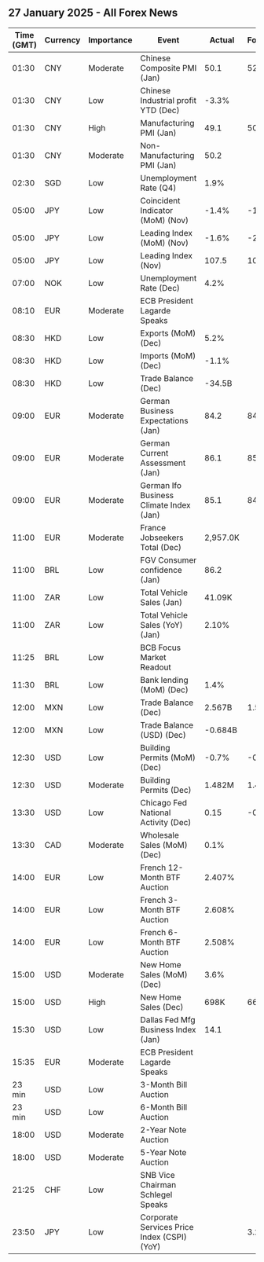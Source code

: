 ## 27 January 2025 - All Forex News

| Time (GMT) | Currency | Importance | Event | Actual | Forecast | Previous |
|------|----------|------------|-------|--------|----------|----------|
| 01:30 | CNY | Moderate | Chinese Composite PMI (Jan) | 50.1 | 52.1 | 52.2 |
| 01:30 | CNY | Low | Chinese Industrial profit YTD (Dec) | -3.3% |  | -4.7% |
| 01:30 | CNY | High | Manufacturing PMI (Jan) | 49.1 | 50.1 | 50.1 |
| 01:30 | CNY | Moderate | Non-Manufacturing PMI (Jan) | 50.2 |  | 52.2 |
| 02:30 | SGD | Low | Unemployment Rate (Q4) | 1.9% |  | 1.9% |
| 05:00 | JPY | Low | Coincident Indicator (MoM) (Nov) | -1.4% | -1.5% | 2.8% |
| 05:00 | JPY | Low | Leading Index (MoM) (Nov) | -1.6% | -2.1% | 0.2% |
| 05:00 | JPY | Low | Leading Index (Nov) | 107.5 | 107.0 | 109.1 |
| 07:00 | NOK | Low | Unemployment Rate (Dec) | 4.2% |  | 3.7% |
| 08:10 | EUR | Moderate | ECB President Lagarde Speaks |  |  |  |
| 08:30 | HKD | Low | Exports (MoM) (Dec) | 5.2% |  | 2.1% |
| 08:30 | HKD | Low | Imports (MoM) (Dec) | -1.1% |  | 5.7% |
| 08:30 | HKD | Low | Trade Balance (Dec) | -34.5B |  | -43.4B |
| 09:00 | EUR | Moderate | German Business Expectations (Jan) | 84.2 | 84.2 | 84.4 |
| 09:00 | EUR | Moderate | German Current Assessment (Jan) | 86.1 | 85.4 | 85.1 |
| 09:00 | EUR | Moderate | German Ifo Business Climate Index (Jan) | 85.1 | 84.9 | 84.7 |
| 11:00 | EUR | Moderate | France Jobseekers Total (Dec) | 2,957.0K |  | 2,935.0K |
| 11:00 | BRL | Low | FGV Consumer confidence (Jan) | 86.2 |  | 91.3 |
| 11:00 | ZAR | Low | Total Vehicle Sales (Jan) | 41.09K |  | 41.09K |
| 11:00 | ZAR | Low | Total Vehicle Sales (YoY) (Jan) | 2.10% |  | 2.10% |
| 11:25 | BRL | Low | BCB Focus Market Readout |  |  |  |
| 11:30 | BRL | Low | Bank lending (MoM) (Dec) | 1.4% |  | 1.0% |
| 12:00 | MXN | Low | Trade Balance (Dec) | 2.567B | 1.500B | -0.133B |
| 12:00 | MXN | Low | Trade Balance (USD) (Dec) | -0.684B |  | -0.690B |
| 12:30 | USD | Low | Building Permits (MoM) (Dec) | -0.7% | -0.7% | 5.2% |
| 12:30 | USD | Moderate | Building Permits (Dec) | 1.482M | 1.483M | 1.493M |
| 13:30 | USD | Low | Chicago Fed National Activity (Dec) | 0.15 | -0.06 | -0.01 |
| 13:30 | CAD | Moderate | Wholesale Sales (MoM) (Dec) | 0.1% |  | -0.2% |
| 14:00 | EUR | Low | French 12-Month BTF Auction | 2.407% |  | 2.408% |
| 14:00 | EUR | Low | French 3-Month BTF Auction | 2.608% |  | 2.633% |
| 14:00 | EUR | Low | French 6-Month BTF Auction | 2.508% |  | 2.532% |
| 15:00 | USD | Moderate | New Home Sales (MoM) (Dec) | 3.6% |  | 9.6% |
| 15:00 | USD | High | New Home Sales (Dec) | 698K | 669K | 674K |
| 15:30 | USD | Low | Dallas Fed Mfg Business Index (Jan) | 14.1 |  | 4.5 |
| 15:35 | EUR | Moderate | ECB President Lagarde Speaks |  |  |  |
| 23 min | USD | Low | 3-Month Bill Auction |  |  | 4.215% |
| 23 min | USD | Low | 6-Month Bill Auction |  |  | 4.165% |
| 18:00 | USD | Moderate | 2-Year Note Auction |  |  | 4.335% |
| 18:00 | USD | Moderate | 5-Year Note Auction |  |  | 4.478% |
| 21:25 | CHF | Low | SNB Vice Chairman Schlegel Speaks |  |  |  |
| 23:50 | JPY | Low | Corporate Services Price Index (CSPI) (YoY) |  | 3.2% | 3.0% |
